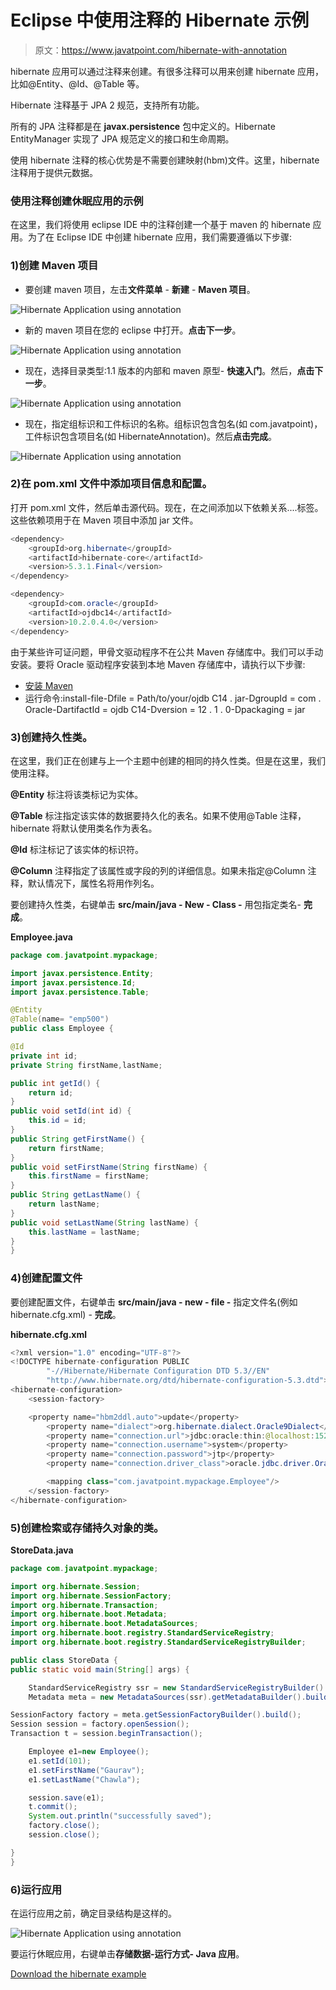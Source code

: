 # Eclipse 中使用注释的 Hibernate 示例

> 原文：<https://www.javatpoint.com/hibernate-with-annotation>

hibernate 应用可以通过注释来创建。有很多注释可以用来创建 hibernate 应用，比如@Entity、@Id、@Table 等。

Hibernate 注释基于 JPA 2 规范，支持所有功能。

所有的 JPA 注释都是在 **javax.persistence** 包中定义的。Hibernate EntityManager 实现了 JPA 规范定义的接口和生命周期。

使用 hibernate 注释的核心优势是不需要创建映射(hbm)文件。这里，hibernate 注释用于提供元数据。

### 使用注释创建休眠应用的示例

在这里，我们将使用 eclipse IDE 中的注释创建一个基于 maven 的 hibernate 应用。为了在 Eclipse IDE 中创建 hibernate 应用，我们需要遵循以下步骤:

### 1)创建 Maven 项目

*   要创建 maven 项目，左击**文件菜单** - **新建** - **Maven 项目**。

![Hibernate Application using annotation](../img/874d4c7081c3304e78aa8491c1e96495.png)

*   新的 maven 项目在您的 eclipse 中打开。**点击下一步**。

![Hibernate Application using annotation](../img/2433f9422a7d4fbec4b7cb6db03251c9.png)

*   现在，选择目录类型:1.1 版本的内部和 maven 原型- **快速入门**。然后，**点击下一步**。

![Hibernate Application using annotation](../img/a022fca454914e75d6caec541a052b0d.png)

*   现在，指定组标识和工件标识的名称。组标识包含包名(如 com.javatpoint)，工件标识包含项目名(如 HibernateAnnotation)。然后**点击完成**。

![Hibernate Application using annotation](../img/5faa92fdad677df90ab780c40e77c6ed.png)

### 2)在 pom.xml 文件中添加项目信息和配置。

打开 pom.xml 文件，然后单击源代码。现在，在<dependencies>之间添加以下依赖关系....</dependencies>标签。这些依赖项用于在 Maven 项目中添加 jar 文件。

```java
<dependency>
    <groupId>org.hibernate</groupId>
    <artifactId>hibernate-core</artifactId>
    <version>5.3.1.Final</version>
</dependency>

<dependency>
    <groupId>com.oracle</groupId>
    <artifactId>ojdbc14</artifactId>
    <version>10.2.0.4.0</version>
</dependency>

```

由于某些许可证问题，甲骨文驱动程序不在公共 Maven 存储库中。我们可以手动安装。要将 Oracle 驱动程序安装到本地 Maven 存储库中，请执行以下步骤:

*   [安装 Maven](https://www.javatpoint.com/how-to-install-maven)
*   运行命令:install-file-Dfile = Path/to/your/ojdb C14 . jar-DgroupId = com . Oracle-DartifactId = ojdb C14-Dversion = 12 . 1 . 0-Dpackaging = jar

### 3)创建持久性类。

在这里，我们正在创建与上一个主题中创建的相同的持久性类。但是在这里，我们使用注释。

**@Entity** 标注将该类标记为实体。

**@Table** 标注指定该实体的数据要持久化的表名。如果不使用@Table 注释，hibernate 将默认使用类名作为表名。

**@Id** 标注标记了该实体的标识符。

**@Column** 注释指定了该属性或字段的列的详细信息。如果未指定@Column 注释，默认情况下，属性名将用作列名。

要创建持久性类，右键单击 **src/main/java - New - Class -** 用包指定类名- **完成**。

**Employee.java**

```java
package com.javatpoint.mypackage;

import javax.persistence.Entity;
import javax.persistence.Id;
import javax.persistence.Table;

@Entity
@Table(name= "emp500") 
public class Employee {  

@Id	
private int id;  
private String firstName,lastName;  

public int getId() {  
    return id;  
}  
public void setId(int id) {  
    this.id = id;  
}  
public String getFirstName() {  
    return firstName;  
}  
public void setFirstName(String firstName) {  
    this.firstName = firstName;  
}  
public String getLastName() {  
    return lastName;  
}  
public void setLastName(String lastName) {  
    this.lastName = lastName;  
}  
} 

```

### 4)创建配置文件

要创建配置文件，右键单击 **src/main/java - new - file -** 指定文件名(例如 hibernate.cfg.xml) - **完成**。

**hibernate.cfg.xml**

```java
<?xml version="1.0" encoding="UTF-8"?>
<!DOCTYPE hibernate-configuration PUBLIC
		"-//Hibernate/Hibernate Configuration DTD 5.3//EN"
		"http://www.hibernate.org/dtd/hibernate-configuration-5.3.dtd">
<hibernate-configuration>
    <session-factory>

    <property name="hbm2ddl.auto">update</property>  
        <property name="dialect">org.hibernate.dialect.Oracle9Dialect</property>  
        <property name="connection.url">jdbc:oracle:thin:@localhost:1521:xe</property>  
        <property name="connection.username">system</property>  
        <property name="connection.password">jtp</property>  
        <property name="connection.driver_class">oracle.jdbc.driver.OracleDriver</property> 

        <mapping class="com.javatpoint.mypackage.Employee"/>
    </session-factory>
</hibernate-configuration>

```

### 5)创建检索或存储持久对象的类。

**StoreData.java**

```java
package com.javatpoint.mypackage;  

import org.hibernate.Session;  
import org.hibernate.SessionFactory;  
import org.hibernate.Transaction;
import org.hibernate.boot.Metadata;
import org.hibernate.boot.MetadataSources;
import org.hibernate.boot.registry.StandardServiceRegistry;
import org.hibernate.boot.registry.StandardServiceRegistryBuilder;

public class StoreData {  
public static void main(String[] args) {  

	StandardServiceRegistry ssr = new StandardServiceRegistryBuilder().configure("hibernate.cfg.xml").build();
    Metadata meta = new MetadataSources(ssr).getMetadataBuilder().build();

SessionFactory factory = meta.getSessionFactoryBuilder().build();
Session session = factory.openSession();
Transaction t = session.beginTransaction(); 

    Employee e1=new Employee();  
    e1.setId(101);  
    e1.setFirstName("Gaurav");  
    e1.setLastName("Chawla");  

    session.save(e1);
	t.commit();
    System.out.println("successfully saved");  
	factory.close();
    session.close();  

}  
} 

```

### 6)运行应用

在运行应用之前，确定目录结构是这样的。

![Hibernate Application using annotation](../img/6489e4e66f5ca52d640fb68487c5034d.png)

要运行休眠应用，右键单击**存储数据-运行方式- Java 应用**。

[Download the hibernate example](hibernatepages/src/HibernateAnnotation.zip)